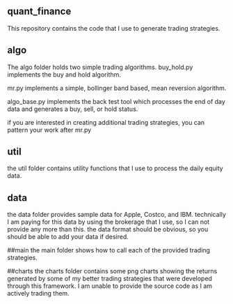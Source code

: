 ## quant_finance
This repository contains the code that I use to generate trading strategies.

## algo
The algo folder holds two simple trading algorithms.  buy_hold.py implements the buy and hold algorithm.

mr.py implements a simple, bollinger band based, mean reversion algorithm.

algo_base.py implements the back test tool which processes the end of day data and generates a buy, sell, or hold status.

if you are interested in creating additional trading strategies, you can pattern your work after mr.py

## util
the util folder contains utility functions that I use to process the daily equity data.

## data
the data folder provides sample data for Apple, Costco, and IBM.  technically I am paying for this data by using the brokerage that I use, so I can not provide any more than this.  the data format should be obvious, so you should be able to add your data if desired.

##main
the main folder shows how to call each of the provided trading strategies.

##charts
the charts folder contains some png charts showing the returns generated by some of my better trading strategies that were developed through this framework.  I am unable to provide the source code as I am actively trading them.
